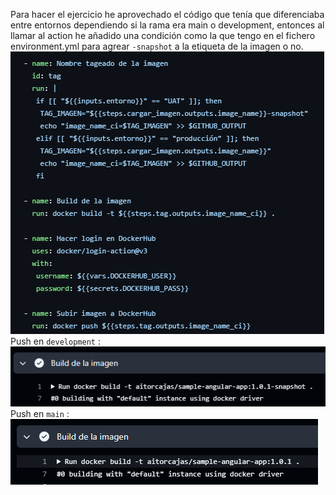 Para hacer el ejercicio he aprovechado el código que tenía que diferenciaba entre entornos dependiendo si la rama era main o development, entonces al llamar al action he añadido una condición como la que tengo en el fichero environment.yml para agrear `-snapshot` a la etiqueta de la imagen o no. <br>
<img src="img/codigo.png" alt="captura"/>
<br>
Push en `development` : <br>
<img src="img/nombreD.png" alt="captura"/>
<br>
Push en `main` : <br>
<img src="img/nombreM.png" alt="captura"/>
